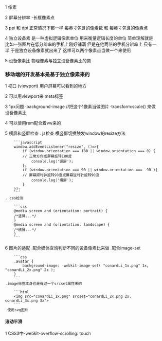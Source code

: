 
1 像素  

2 屏幕分辨率 -长框像素点

3 ppi 和 dpi 正常情况下都一样
每英寸包含的像素数 和 每英寸包含的像素点

4 独立设备素 是一种虚拟逻辑像素单位 用来衡量逻辑长度的单位
简单理解就是 比如一张图片在低分辨率的手机上刚好铺满 但是在他两倍的手机分辨率上 只有一半
于是独立设备像素就出来了 这样可以两个像素点当做一个来使用

5 设备像素比
物理像素与独立设备像素比的商

### 移动端的开发基本是基于独立像素来的

1 视口 (viewport) 用户屏幕可以看到的地方

2 可以用viewport来 meta标签

<meta name="viewport" content="width=device-width; initial-scale=1">

3 1px问题
    ·background-image //把这个1像素当做图片
    ·transform:scale() 来做 设备像素比

4 可以使用rem配合着vw来的

5 横屏和竖屏检查
    . js检查
        横竖屏切换触发window的resize方法

        ```javascript
        window.addEventListener("resize", ()=>{
            if (window.orientation === 180 || window.orientation === 0) { 
            // 正常方向或屏幕旋转180度
                console.log('竖屏');
            };
            if (window.orientation === 90 || window.orientation === -90 ){ 
            // 屏幕顺时钟旋转90度或屏幕逆时针旋转90度
                console.log('横屏');
            }  
        });
        ```
    . css检测

        ```css
        @media screen and (orientation: portrait) {
        /*竖屏...*/
        } 
        @media screen and (orientation: landscape) {
        /*横屏...*/
        }
        ```


6 图片的适配
    .配合媒体查询判断不同的设备像素比来做
    .配合image-set

        ```css
        .avatar {
            background-image: -webkit-image-set( "conardLi_1x.png" 1x, "conardLi_2x.png" 2x );
        }
        ```
    .image标签本身也是有过一个srcset属性来的

        ```html
        <img src="conardLi_1x.png" srcset="conardLi_2x.png 2x, conardLi_3x.png 3x">
        ```
    .使用svg图片


 #### 滚动平滑

1 CSS3中-webkit-overflow-scrolling: touch
